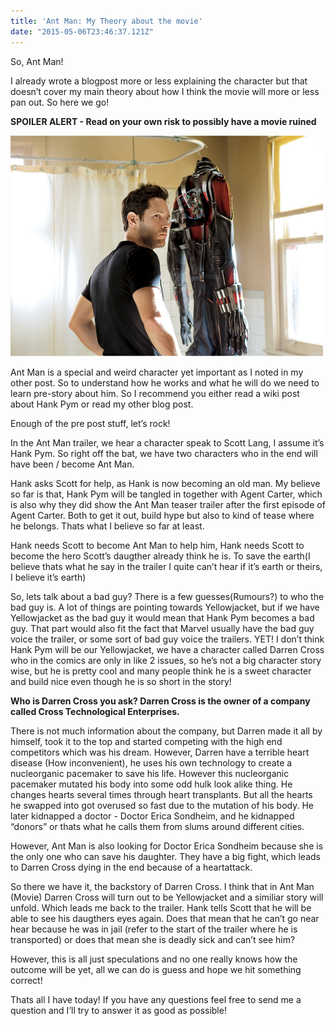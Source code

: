```yaml
---
title: 'Ant Man: My Theory about the movie'
date: "2015-05-06T23:46:37.121Z"
---
```


So, Ant Man!

I already wrote a blogpost more or less explaining the character but that 
doesn’t cover my main theory about how I think the movie will more or less pan out. So here we go!

**SPOILER ALERT - Read on your own risk to possibly have a movie ruined**

![Stylish Ant Man](./stylish-ant.png)

Ant Man is a special and weird character yet important as I noted in my other post. 
So to understand how he works and what he will do we need to learn pre-story about him. So I recommend you either read a wiki post about Hank Pym or read my other blog post.

Enough of the pre post stuff, let’s rock!

In the Ant Man trailer, we hear a character speak to Scott Lang, I assume it’s Hank Pym. 
So right off the bat, we have two characters who in the end will have been / become Ant Man. 

Hank asks Scott for help, as Hank is now becoming an old man. 
My believe so far is that, Hank Pym will be tangled in together with Agent Carter, 
which is also why they did show the Ant Man teaser trailer after the first episode of Agent Carter. 
Both to get it out, build hype but also to kind of tease where he belongs. 
Thats what I believe so far at least.

Hank needs Scott to become Ant Man to help him, Hank needs Scott to become the hero Scott’s daugther 
already think he is. To save the earth(I believe thats what he say in the trailer I quite can’t 
hear if it’s earth or theirs, I believe it’s earth)

So, lets talk about a bad guy? 
There is a few guesses(Rumours?) to who the bad guy is. A lot of things are pointing 
towards Yellowjacket, but if we have Yellowjacket as the bad guy it would mean that 
Hank Pym becomes a bad guy. That part would also fit the fact that Marvel usually have the bad guy 
voice the trailer, or some sort of bad guy voice the trailers.
YET! I don’t think Hank Pym will be our Yellowjacket, we have a character called Darren Cross 
who in the comics are only in like 2 issues, so he’s not a big character story wise, but he is pretty 
cool and many people think he is a sweet character and build nice even though he is so short in the story!

**Who is Darren Cross you ask? Darren Cross is the owner of a company called Cross Technological Enterprises.**

There is not much information about the company, but Darren made it all by himself, 
took it to the top and started competing with the high end competitors which was his dream. 
However, Darren have a terrible heart disease (How inconvenient), he uses his own technology to 
create a nucleorganic pacemaker to save his life. 
However this nucleorganic pacemaker mutated his body into some odd hulk look alike thing. 
He changes hearts several times through heart transplants. But all the hearts he swapped into got 
overused so fast due to the mutation of his body. He later kidnapped a doctor - Doctor Erica Sondheim, 
and he kidnapped “donors” or thats what he calls them from slums around different cities.

However, Ant Man is also looking for Doctor Erica Sondheim because she is the only one who can save 
his daughter. They have a big fight, which leads to Darren Cross dying in the end because of a 
heartattack.


So there we have it, the backstory of Darren Cross. I think that in Ant Man (Movie) 
Darren Cross will turn out to be Yellowjacket and a similiar story will unfold. 
Which leads me back to the trailer. Hank tells Scott that he will be able to see his daugthers eyes again. 
Does that mean that he can’t go near hear because he was in jail (refer to the start of the trailer 
where he is transported) or does that mean she is deadly sick and can’t see him?

However, this is all just speculations and no one really knows how the outcome will be yet, 
all we can do is guess and hope we hit something correct! 

Thats all I have today! If you have any questions feel free to send me a question 
and I’ll try to answer it as good as possible!